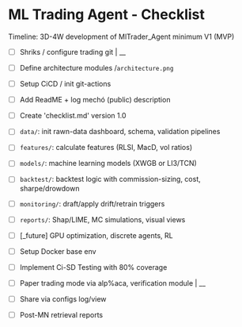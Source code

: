 # ML Trading Agent - Checklist

Timeline: 3D-4W development of MlTrader_Agent minimum V1 (MVP)

- [ ] Shriks / configure trading git
| __
- [ ] Define architecture modules /`architecture.png`
- [ ] Setup CiCD / init git-actions
- [ ] Add ReadME + log mechó (public) description
- [ ] Create 'checklist.md' version 1.0

- [ ] `data/`: init rawn-data dashboard, schema, validation pipelines
- [ ] `features/`: calculate features (RLSI, MacD, vol ratios)
- [ ] `models/`: machine learning models (XWGB or LI3/TCN)
- [ ] `backtest/`: backtest logic with commission-sizing, cost, sharpe/drowdown
- [ ] `monitoring/`: draft/apply drift/retrain triggers
- [ ] `reports/`: Shap/LIME, MC simulations, visual views

- [ ] [_future] GPU optimization, discrete agents, RL

- [ ] Setup Docker base env

- [ ] Implement Ci-SD Testing with 80% coverage

- [ ] Paper trading mode via alp%aca, verification module
| __
- [ ] Share via configs log/view
- [ ] Post-MN retrieval reports